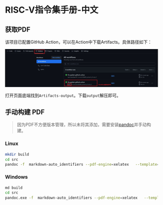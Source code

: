 # RISC-V指令集手册-中文

## 获取PDF

该项目已配置GitHub Action，可以在Action中下载Artifacts。具体路径如下：

![](./pic/get-pdf.jpg)

打开页面底端找到`Artifacts-output`。下载`output`解压即可。

## 手动构建 PDF

> 因为PDF不方便版本管理，所以未将其添加，需要安装[pandoc](https://github.com/jgm/pandoc)并手动构建。

### Linux

```bash
mkdir build
cd src
pandoc -f  markdown-auto_identifiers --pdf-engine=xelatex   --template=../templates/mppl.tex -s --listings ./*.md -o ../build/RISC-V指令集手册-中文
```

### Windows

```bash
md build
cd src
pandoc.exe -f  markdown-auto_identifiers --pdf-engine=xelatex   --template=../templates/mppl.tex -s --listings 1-Introduction.md 2-Overview.md  -o ../build/RISC-V指令集手册-中文
```